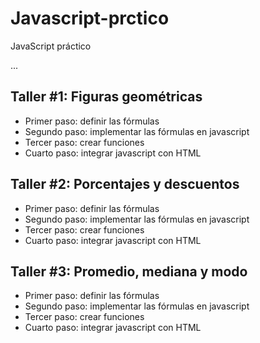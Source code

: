 # Javascript-prctico
JavaScript práctico

...

## Taller #1: Figuras geométricas

- Primer paso: definir las fórmulas
- Segundo paso: implementar las fórmulas en javascript
- Tercer paso: crear funciones
- Cuarto paso: integrar javascript con HTML


## Taller #2: Porcentajes y descuentos

- Primer paso: definir las fórmulas
- Segundo paso: implementar las fórmulas en javascript
- Tercer paso: crear funciones
- Cuarto paso: integrar javascript con HTML

## Taller #3: Promedio, mediana y modo

- Primer paso: definir las fórmulas
- Segundo paso: implementar las fórmulas en javascript
- Tercer paso: crear funciones
- Cuarto paso: integrar javascript con HTML 
